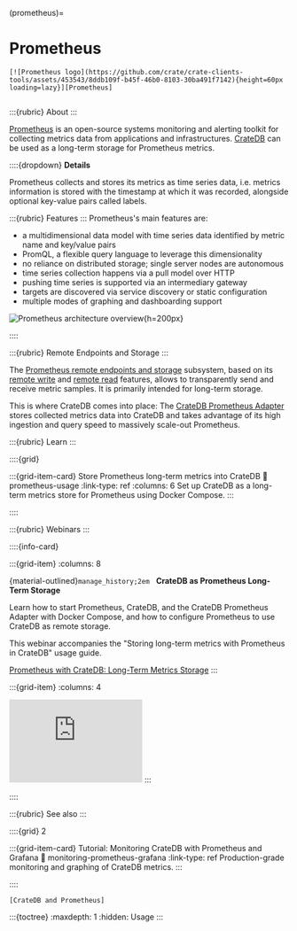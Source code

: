 (prometheus)=
# Prometheus

```{div} .float-right
[![Prometheus logo](https://github.com/crate/crate-clients-tools/assets/453543/8ddb109f-b45f-46b0-8103-30ba491f7142){height=60px loading=lazy}][Prometheus]
```
```{div} .clearfix
```

:::{rubric} About
:::

[Prometheus] is an open-source systems monitoring and alerting toolkit
for collecting metrics data from applications and infrastructures.
[CrateDB] can be used as a long-term storage for Prometheus metrics.

::::{dropdown} **Details**

Prometheus collects and stores its metrics as time series data, i.e.
metrics information is stored with the timestamp at which it was recorded,
alongside optional key-value pairs called labels.

:::{rubric} Features
:::
Prometheus's main features are:

- a multidimensional data model with time series data identified by metric name and key/value pairs
- PromQL, a flexible query language to leverage this dimensionality
- no reliance on distributed storage; single server nodes are autonomous
- time series collection happens via a pull model over HTTP
- pushing time series is supported via an intermediary gateway
- targets are discovered via service discovery or static configuration
- multiple modes of graphing and dashboarding support

![Prometheus architecture overview](https://github.com/crate/crate-clients-tools/assets/453543/26b47686-889a-4137-a87f-d6a6b38d56d2){h=200px}

::::


:::{rubric} Remote Endpoints and Storage
:::

The [Prometheus remote endpoints and storage] subsystem, based on its
[remote write] and [remote read] features, allows to transparently
send and receive metric samples. It is primarily intended for long-term
storage.

This is where CrateDB comes into place: The [CrateDB Prometheus
Adapter] stores collected metrics data into CrateDB and
takes advantage of its high ingestion and query speed to
massively scale-out Prometheus.

:::{rubric} Learn
:::

::::{grid}

:::{grid-item-card} Store Prometheus long-term metrics into CrateDB
:link: prometheus-usage
:link-type: ref
:columns: 6
Set up CrateDB as a long-term metrics store for Prometheus using Docker Compose.
:::

::::

:::{rubric} Webinars
:::

::::{info-card}

:::{grid-item}
:columns: 8

{material-outlined}`manage_history;2em` &nbsp; **CrateDB as Prometheus Long-Term Storage**

Learn how to start Prometheus, CrateDB, and the CrateDB Prometheus Adapter with
Docker Compose, and how to configure Prometheus to use CrateDB as remote storage.

This webinar accompanies the "Storing long-term metrics with Prometheus in CrateDB"
usage guide.

[Prometheus with CrateDB: Long-Term Metrics Storage]
:::

:::{grid-item}
:columns: 4

<iframe width="240" loading="lazy" src="https://www.youtube-nocookie.com/embed/EfIlRXVyfZM?si=J0w5yG56Ld4fIXfm" title="YouTube video player" frameborder="0" allow="accelerometer; autoplay; clipboard-write; encrypted-media; gyroscope; picture-in-picture; web-share" allowfullscreen></iframe>
:::

::::



:::{rubric} See also
:::

::::{grid} 2

:::{grid-item-card} Tutorial: Monitoring CrateDB with Prometheus and Grafana
:link: monitoring-prometheus-grafana
:link-type: ref
Production-grade monitoring and graphing of CrateDB metrics.
:::

::::


```{seealso}
[CrateDB and Prometheus]
```


:::{toctree}
:maxdepth: 1
:hidden:
Usage <usage>
:::


[CrateDB]: https://github.com/crate/crate
[CrateDB and Prometheus]: https://cratedb.com/integrations/cratedb-and-prometheus
[CrateDB Prometheus Adapter]: https://github.com/crate/cratedb-prometheus-adapter
[Prometheus]: https://prometheus.io/
[Prometheus remote endpoints and storage]: https://prometheus.io/docs/operating/integrations/#remote-endpoints-and-storage
[Prometheus with CrateDB: Long-Term Metrics Storage]: https://youtu.be/EfIlRXVyfZM?feature=shared
[remote read]: https://prometheus.io/docs/prometheus/latest/configuration/configuration/#remote_read
[remote write]: https://prometheus.io/docs/prometheus/latest/configuration/configuration/#remote_write

